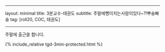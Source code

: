 
---
layout: minimal
title: 3분교수-태권도
subtitle: 주말에뻉이치는사람이있다~?!뿌슝빠슝
tag: [roll20, COC, 태권도]

---

주말에 출근을 합니다.

{% include_relative tgd-3min-protected.html %}

